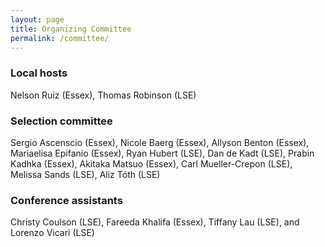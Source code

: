 ```yaml
---
layout: page
title: Organizing Committee
permalink: /committee/
---
```


### Local hosts

Nelson Ruiz (Essex), Thomas Robinson (LSE)

### Selection committee

Sergio Ascenscio (Essex), Nicole Baerg (Essex), Allyson Benton (Essex),  Mariaelisa Epifanio (Essex), Ryan Hubert (LSE), Dan de Kadt (LSE), Prabin Kadhka (Essex), Akitaka Matsuo (Essex), Carl Mueller-Crepon (LSE), Melissa Sands (LSE), Aliz Tóth (LSE)

### Conference assistants

Christy Coulson (LSE), Fareeda Khalifa (Essex), Tiffany Lau (LSE), and Lorenzo Vicari (LSE)

